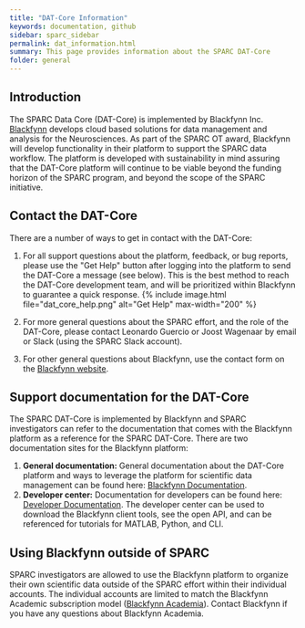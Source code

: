 ```yaml
---
title: "DAT-Core Information"
keywords: documentation, github
sidebar: sparc_sidebar
permalink: dat_information.html
summary: This page provides information about the SPARC DAT-Core
folder: general
---
```


## Introduction
The SPARC Data Core (DAT-Core) is implemented by Blackfynn Inc. [Blackfynn](https://www.blackfynn.com) develops cloud based solutions for data management and analysis for the Neurosciences. As part of the SPARC OT award, Blackfynn will develop functionality in their platform to support the SPARC data workflow. The platform is developed with sustainability in mind assuring that the DAT-Core platform will continue to be viable beyond the funding horizon of the SPARC program, and beyond the scope of the SPARC initiative. 

## Contact the DAT-Core
There are a number of ways to get in contact with the DAT-Core:

1. For all support questions about the platform, feedback, or bug reports, please use the "Get Help" button after logging into the platform to send the DAT-Core a message (see below). This is the best method to reach the DAT-Core development team, and will be prioritized within Blackfynn to guarantee a quick response. {% include image.html file="dat_core_help.png" alt="Get Help" max-width="200" %}

2. For more general questions about the SPARC effort, and the role of the DAT-Core, please contact Leonardo Guercio or Joost Wagenaar by email or Slack (using the SPARC Slack account).

3. For other general questions about Blackfynn, use the contact form on the [Blackfynn website](https://www.blackfynn.com).

## Support documentation for the DAT-Core
The SPARC DAT-Core is implemented by Blackfynn and SPARC investigators can refer to the documentation that comes with the Blackfynn platform as a reference for the SPARC DAT-Core. There are two documentation sites for the Blackfynn platform:

1. **General documentation:** General documentation about the DAT-Core platform and ways to leverage the platform for scientific data management can be found here: [Blackfynn Documentation](http://help.blackfynn.com).
2. **Developer center:** Documentation for developers can be found here: [Developer Documentation](https://developer.blackfynn.io). The developer center can be used to download the Blackfynn client tools, see the open API, and can be referenced for tutorials for MATLAB, Python, and CLI.

## Using Blackfynn outside of SPARC
SPARC investigators are allowed to use the Blackfynn platform to organize their own scientific data outside of the SPARC effort within their individual accounts. The individual accounts are limited to match the Blackfynn Academic subscription model ([Blackfynn Academia](https://www.blackfynn/academia)). Contact Blackfynn if you have any questions about Blackfynn Academia.

